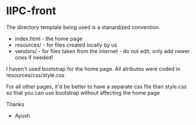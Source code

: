 # IIPC-front

The directory template being used is a stanardized convention. 
- index.html - the home page
- resources/ - for files created locally by us
- vendors/ - for files taken from the internet - do not edit, only add newer ones if needed! 

I haven't used bootstrap for the home page. All atributes were coded in resources/css/style.css

For all other pages, it'd be better to have a separate css file than style.css so that you can use bootstrap without affecting the home page

Thanks
- Ayush
